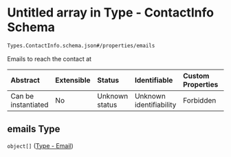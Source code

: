 # Untitled array in Type - ContactInfo Schema

```txt
Types.ContactInfo.schema.json#/properties/emails
```

Emails to reach the contact at

| Abstract            | Extensible | Status         | Identifiable            | Custom Properties | Additional Properties | Access Restrictions | Defined In                                                                              |
| :------------------ | :--------- | :------------- | :---------------------- | :---------------- | :-------------------- | :------------------ | :-------------------------------------------------------------------------------------- |
| Can be instantiated | No         | Unknown status | Unknown identifiability | Forbidden         | Allowed               | none                | [ContactInfo.schema.json*](../out/types/ContactInfo.schema.json "open original schema") |

## emails Type

`object[]` ([Type - Email](contactinfo-properties-emails-type---email.md))
